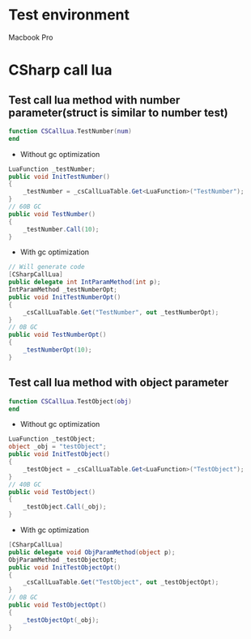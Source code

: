 # Test environment
Macbook Pro

# CSharp call lua
## Test call lua method with number parameter(struct is similar to number test)
```lua
function CSCallLua.TestNumber(num)
end
```
* Without gc optimization
```csharp
LuaFunction _testNumber;
public void InitTestNumber()
{
    _testNumber = _csCallLuaTable.Get<LuaFunction>("TestNumber");
}
// 60B GC
public void TestNumber()
{
    _testNumber.Call(10);
}
```
* With gc optimization
```csharp
// Will generate code
[CSharpCallLua]
public delegate int IntParamMethod(int p);
IntParamMethod _testNumberOpt;	
public void InitTestNumberOpt()
{
    _csCallLuaTable.Get("TestNumber", out _testNumberOpt);
}
// 0B GC
public void TestNumberOpt()
{
    _testNumberOpt(10);
}
```
## Test call lua method with object parameter
```lua
function CSCallLua.TestObject(obj)
end
```
* Without gc optimization
```csharp
LuaFunction _testObject;
object _obj = "testObject";
public void InitTestObject()
{
    _testObject = _csCallLuaTable.Get<LuaFunction>("TestObject");
}
// 40B GC
public void TestObject()
{
    _testObject.Call(_obj);
}
```
* With gc optimization
```csharp
[CSharpCallLua]
public delegate void ObjParamMethod(object p);
ObjParamMethod _testObjectOpt;	
public void InitTestObjectOpt()
{
    _csCallLuaTable.Get("TestObject", out _testObjectOpt);
}
// 0B GC
public void TestObjectOpt()
{
    _testObjectOpt(_obj);
}
```